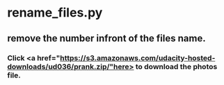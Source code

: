 # rename_files.py

## remove the number infront of the files name.


### Click <a href="https://s3.amazonaws.com/udacity-hosted-downloads/ud036/prank.zip/"here> to download the photos file. 
